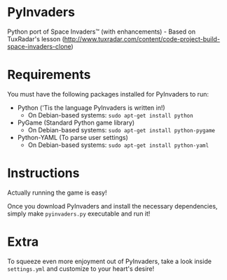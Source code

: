 PyInvaders
==========

Python port of Space Invaders™ (with enhancements) - Based on TuxRadar's lesson (http://www.tuxradar.com/content/code-project-build-space-invaders-clone)


Requirements
==========

You must have the following packages installed for PyInvaders to run:

- Python ('Tis the language PyInvaders is written in!)
	- On Debian-based systems: `sudo apt-get install python`
- PyGame (Standard Python game library)
	- On Debian-based systems: `sudo apt-get install python-pygame`
- Python-YAML (To parse user settings)
	- On Debian-based systems: `sudo apt-get install python-yaml`


Instructions
==========

Actually running the game is easy!

Once you download PyInvaders and install the necessary dependencies, simply make `pyinvaders.py` executable and run it!


Extra
==========

To squeeze even more enjoyment out of PyInvaders, take a look inside `settings.yml` and customize to your heart's desire!
